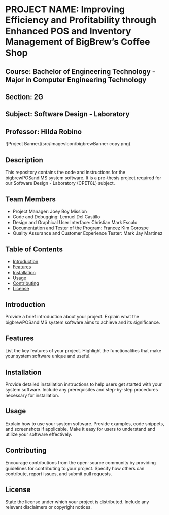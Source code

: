 # PROJECT NAME: Improving Efficiency and Profitability through Enhanced POS and Inventory Management of BigBrew’s Coffee Shop
## Course: Bachelor of Engineering Technology - Major in Computer Engineering Technology
## Section: 2G
## Subject: Software Design - Laboratory
## Professor: Hilda Robino

![Project Banner](src/imagesIcon/bigbrewBanner copy.png)

## Description
This repository contains the code and instructions for the bigbrewPOSandIMS system software. It is a pre-thesis project required for our Software Design - Laboratory (CPET8L) subject.

## Team Members
- Project Manager: Joey Boy Mission
- Code and Debugging: Lemuel Del Castillo
- Design and Graphical User Interface: Christian Mark Escalo
- Documentation and Tester of the Program: Francez Kim Gorospe
- Quality Assurance and Customer Experience Tester: Mark Jay Martinez


## Table of Contents
- [Introduction](#introduction)
- [Features](#features)
- [Installation](#installation)
- [Usage](#usage)
- [Contributing](#contributing)
- [License](#license)

## Introduction
Provide a brief introduction about your project. Explain what the bigbrewPOSandIMS system software aims to achieve and its significance.

## Features
List the key features of your project. Highlight the functionalities that make your system software unique and useful.

## Installation
Provide detailed installation instructions to help users get started with your system software. Include any prerequisites and step-by-step procedures necessary for installation.

## Usage
Explain how to use your system software. Provide examples, code snippets, and screenshots if applicable. Make it easy for users to understand and utilize your software effectively.

## Contributing
Encourage contributions from the open-source community by providing guidelines for contributing to your project. Specify how others can contribute, report issues, and submit pull requests.

## License
State the license under which your project is distributed. Include any relevant disclaimers or copyright notices.
